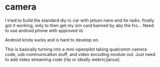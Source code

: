 # camera

I tried to build the standard diy rc car with jetson nano and lte radio. finally got it working, only to then get my sim card banned by aby the fcc... Need to use android phone with approved id.


Android kinda sucks and is hard to develop on.

This is basically turning into a mini-openpilot taking qualcomm camera code, usb communication stuff, and video encoding module out. Just need to add video streaming code (rtp or ideally webrtc/janus).